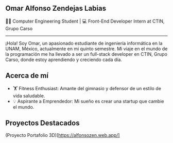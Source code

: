 ## Omar Alfonso Zendejas Labias
👨‍💻 Computer Engineering Student | 💻 Front-End Developer Intern at CTIN, Grupo Carso

---
¡Hola! Soy Omar, un apasionado estudiante de ingeniería informática en la UNAM, México, actualmente en mi quinto semestre. Mi viaje en el mundo de la programación me ha llevado a ser un full-stack developer en CTIN, Grupo Carso, donde estoy aprendiendo y creciendo cada día.

## Acerca de mí
- 🏋️ Fitness Enthusiast: Amante del gimnasio y defensor de un estilo de vida saludable.
- 💡 Aspirante a Emprendedor: Mi sueño es crear una startup que cambie el mundo.

## Proyectos Destacados
(Proyecto Portafolio 3D)[https://alfonsozen.web.app/]

